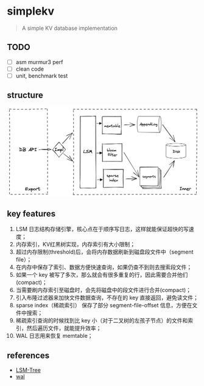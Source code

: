 # simplekv

> A simple KV database implementation

## TODO

- [ ] asm murmur3 perf
- [ ] clean code
- [ ] unit, benchmark test

## structure

![structure](./docs/imgs/simplekv-structure.png)

## key features

1. LSM 日志结构存储引擎，核心点在于顺序写日志，这样就能保证超快的写速度；
2. 内存索引，KV红黑树实现，内存索引有大小限制；
3. 超过内存限制(threshold)后，会将内存数据刷新到磁盘段文件中（segment file）；
4. 在内存中保存了索引、数据方便快速查询，如果仍查不到则去搜索段文件；
5. 如果一个 key 被写了多次，那么就会有很多重复的行，因此需要合并他们(compact)；
6. 当需要刷内存索引至磁盘时，会先将磁盘中的段文件进行合并(compact)；
7. 引入布隆过滤器来加快文件数据查询，不存在的 key 直接返回，避免读文件；
8. sparse index（稀疏索引） 保存了部分 segment-file-offset 信息，方便在文件中搜索；
9. 稀疏索引查询的时候找到比 key 小（对于二叉树的左孩子节点）的文件和索引，然后遍历文件，就能提升效率；
10. WAL 日志用来恢复 memtable；

## references

- [LSM-Tree](https://github.com/chrislessard/LSM-Tree)
- [wal](https://github.com/tidwall/wal)